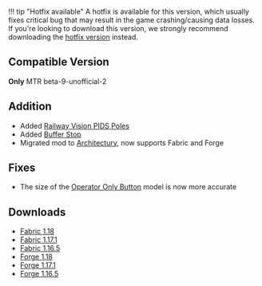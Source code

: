 !!! tip "Hotfix available"
    A hotfix is available for this version, which usually fixes critical bug that may result in the game crashing/causing data losses.
    If you're looking to download this version, we strongly recommend downloading the [hotfix version](v1.0.5a.md) instead.

## Compatible Version
**Only** MTR beta-9-unofficial-2

## Addition
* Added [Railway Vision PIDS Poles](../blocks/rv_pids_pole.md)
* Added [Buffer Stop](../blocks/buffer_stop.md)
* Migrated mod to [Architectury](https://github.com/architectury/architectury-loom), now supports Fabric and Forge

## Fixes
* The size of the [Operator Only Button](../blocks/operator_button.md) model is now more accurate

## Downloads
- [Fabric 1.18](https://joban.org/JCM/1.0.5/joestu-client-mod-fabric-1.18-1.0.5.jar)
- [Fabric 1.17.1](https://joban.org/JCM/1.0.5/joestu-client-mod-fabric-1.17.1-1.0.5.jar)
- [Fabric 1.16.5](https://joban.org/JCM/1.0.5/joestu-client-mod-fabric-1.16.5-1.0.5.jar)
- [Forge 1.18](https://joban.org/JCM/1.0.5/joestu-client-mod-forge-1.18-1.0.5.jar)
- [Forge 1.17.1](https://joban.org/JCM/1.0.5/joestu-client-mod-forge-1.17.1-1.0.5.jar)
- [Forge 1.16.5](https://joban.org/JCM/1.0.5/joestu-client-mod-forge-1.16.5-1.0.5.jar)
